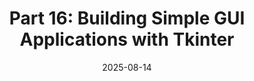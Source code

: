 ---
title: "Part 16: Building Simple GUI Applications with Tkinter"
date: 2025-08-14
slug: simple-gui-applications-tkinter
description: "Create desktop applications with Python's built-in Tkinter library. Learn about widgets, layout managers, and build a practical mini-project with a graphical user interface."
tags: ["python", "gui", "tkinter", "desktop applications", "widgets", "layout", "user interface"]
categories: ["Python Series"]
series: ["Python Mastery"]
series_order: 17
showToc: true
TocOpen: false
draft: false
#weight: 16
#cover:
    #image: "images/python-series/part16-cover.jpg"
    #alt: "Python GUI Development"
    #caption: "Creating desktop applications with Tkinter"
    #relative: false
--- 